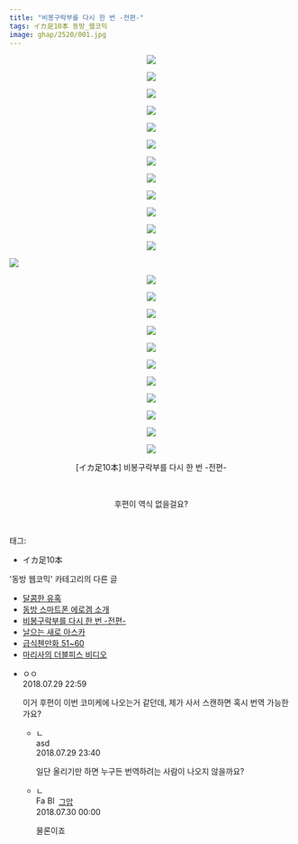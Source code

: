 ```yaml
---
title: "비봉구락부를 다시 한 번 -전편-"
tags: イカ足10本 동방_웹코믹
image: ghap/2520/001.jpg
---
```

<div class="article">
<p style="text-align: center; clear: none; float: none;"><img src="{{ site.nasurl }}/ghap/2520/001.jpg"/></p>
<p style="text-align: center; clear: none; float: none;"><img src="{{ site.nasurl }}/ghap/2520/002.jpg"/></p>
<p style="text-align: center; clear: none; float: none;"><img src="{{ site.nasurl }}/ghap/2520/003.jpg"/></p>
<p style="text-align: center; clear: none; float: none;"><img src="{{ site.nasurl }}/ghap/2520/004.jpg"/></p>
<p style="text-align: center; clear: none; float: none;"><img src="{{ site.nasurl }}/ghap/2520/005.jpg"/></p>
<p style="text-align: center; clear: none; float: none;"><img src="{{ site.nasurl }}/ghap/2520/006.jpg"/></p>
<p style="text-align: center; clear: none; float: none;"><img src="{{ site.nasurl }}/ghap/2520/007.jpg"/></p>
<p style="text-align: center; clear: none; float: none;"><img src="{{ site.nasurl }}/ghap/2520/008.jpg"/></p>
<p style="text-align: center; clear: none; float: none;"><img src="{{ site.nasurl }}/ghap/2520/009.jpg"/></p>
<p style="text-align: center; clear: none; float: none;"><img src="{{ site.nasurl }}/ghap/2520/010.jpg"/></p>
<p style="text-align: center; clear: none; float: none;"><img src="{{ site.nasurl }}/ghap/2520/011.jpg"/></p>
<p style="text-align: center; clear: none; float: none;"><img src="{{ site.nasurl }}/ghap/2520/012.jpg"/></p>
<p><img src="{{ site.nasurl }}/ghap/2520/013.jpg"/></p>
<p style="text-align: center; clear: none; float: none;"><img src="{{ site.nasurl }}/ghap/2520/014.jpg"/></p>
<p style="text-align: center; clear: none; float: none;"><img src="{{ site.nasurl }}/ghap/2520/015.jpg"/></p>
<p style="text-align: center; clear: none; float: none;"><img src="{{ site.nasurl }}/ghap/2520/016.jpg"/></p>
<p style="text-align: center; clear: none; float: none;"><img src="{{ site.nasurl }}/ghap/2520/017.jpg"/></p>
<p style="text-align: center; clear: none; float: none;"><img src="{{ site.nasurl }}/ghap/2520/018.jpg"/></p>
<p style="text-align: center; clear: none; float: none;"><img src="{{ site.nasurl }}/ghap/2520/019.jpg"/></p>
<p style="text-align: center; clear: none; float: none;"><img src="{{ site.nasurl }}/ghap/2520/020.jpg"/></p>
<p style="text-align: center; clear: none; float: none;"><img src="{{ site.nasurl }}/ghap/2520/021.jpg"/></p>
<p style="text-align: center; clear: none; float: none;"><img src="{{ site.nasurl }}/ghap/2520/022.jpg"/></p>
<p style="text-align: center; clear: none; float: none;"><img src="{{ site.nasurl }}/ghap/2520/023.jpg"/></p>
<p style="text-align: center; clear: none; float: none;"><img src="{{ site.nasurl }}/ghap/2520/024.jpg"/></p>
<p style="text-align: center; clear: none; float: none;">[イカ足10本] 비봉구락부를 다시 한 번 -전편-</p>
<p style="text-align: center; clear: none; float: none;"><br/></p>
<p style="text-align: center; clear: none; float: none;">후편이 역식 없을걸요?</p>
<p><br/></p>
</div><div class="tagTrail">
<p>태그: </p>
<ul>
<li>イカ足10本</li>
</ul>
</div><div class="another">
<p>'동방 웹코믹' 카테고리의 다른 글</p>
<ul>
<li><a href="/2016-10-11-ghap_2538">달콤한 유혹</a></li>
<li><a href="/2016-10-10-ghap_2524">동방 스마트폰 에로겜 소개</a></li>
<li><a href="/2016-10-09-ghap_2520">비봉구락부를 다시 한 번 -전편-</a></li>
<li><a href="/2016-10-09-ghap_2519">날으는 새로 아스카</a></li>
<li><a href="/2016-10-09-ghap_2514">급식첸만화 51~60</a></li>
<li><a href="/2016-10-09-ghap_2510">마리사의 더블피스 비디오</a></li>
</ul>
</div><div class="cb_module cb_fluid">
<div class="cb_wrt cb_profile">
<div class="comment">
<ul>
<li class="cb_thumb_off" id="comment15296531">
<div class="cb_comment_area">
<div class="cb_info_area">
<div class="cb_section">
<span class="cb_nick_name">ㅇㅇ</span>
</div>
<div class="cb_section">
<span class="cb_date">2018.07.29 22:59 </span>
</div>
</div>
<div class="cb_dsc_comment">
<p class="cb_dsc">
											이거 후편이 이번 코미케에 나오는거 같던데, 제가 사서 스캔하면 혹시 번역 가능한가요?
										</p>
</div>
<ul>
<li class="cb_thumb_off" id="comment15296552">
<span class="cb_bu_subnode">ㄴ</span>
<div class="cb_comment_area">
<div class="cb_info_area">
<div class="cb_section">
<span class="cb_nick_name">asd</span>
</div>
<div class="cb_section">
<span class="cb_date">2018.07.29 23:40 </span>
</div>
</div>
<div class="cb_dsc_comment">
<p class="cb_dsc">
																일단 올리기만 하면 누구든 번역하려는 사람이 나오지 않을까요?
															</p>
</div>
</div>
</li>
<li class="cb_thumb_off" id="comment15296565">
<span class="cb_bu_subnode">ㄴ</span>
<div class="cb_comment_area">
<div class="cb_info_area">
<div class="cb_section">
<span class="cb_nick_name"><img alt="Favicon of https://ghaptouhou.tistory.com" height="16" onerror="this.onerror=null;this.parentNode.removeChild(this)" src="https://ghaptouhou.tistory.com/favicon.ico" width="16"/> <img alt="BlogIcon" height="16" onerror="this.parentNode.removeChild(this)" src="https://ghaptouhou.tistory.com/index.gif" width="16"/> <a href="https://ghaptouhou.tistory.com" onclick="return openLinkInNewWindow(this)"> 그압</a><span class="tistoryProfileLayerTrigger" onclick='TistoryProfile.show(event, this, {"title":"\uc800\uae30 \uc774\uac70 \ub098\uc911\uc5d0 \uc218\uc815 \uac00\ub2a5\ud558\ub098\uc694","url":"https:\/\/ghap.tistory.com","nickname":"\uadf8\uc555","items":[]}); return false;'></span></span>
</div>
<div class="cb_section">
<span class="cb_date">2018.07.30 00:00 </span>
</div>
</div>
<div class="cb_dsc_comment">
<p class="cb_dsc">
																물론이죠
															</p>
</div>
</div>
</li>
</ul>
</div></li>
</ul>
</div>
</div><!-- commentList close -->
</div>